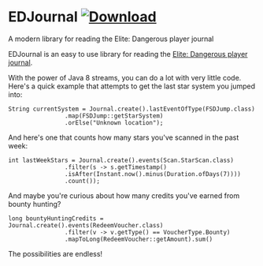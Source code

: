 # EDJournal [ ![Download](https://api.bintray.com/packages/apemanzilla/maven/edjournal/images/download.svg) ](https://bintray.com/apemanzilla/maven/edjournal/_latestVersion)
A modern library for reading the Elite: Dangerous player journal

EDJournal is an easy to use library for reading the [Elite: Dangerous player journal](http://hosting.zaonce.net/community/journal/v11/Journal_Manual_v11.pdf).

With the power of Java 8 streams, you can do a lot with very little code. Here's a quick example that attempts to get the last star system you jumped into:

```
String currentSystem = Journal.create().lastEventOfType(FSDJump.class)
				.map(FSDJump::getStarSystem)
				.orElse("Unknown location");
```

And here's one that counts how many stars you've scanned in the past week:

```
int lastWeekStars = Journal.create().events(Scan.StarScan.class)
				.filter(s -> s.getTimestamp()
				.isAfter(Instant.now().minus(Duration.ofDays(7))))
				.count());
```

And maybe you're curious about how many credits you've earned from bounty hunting?

```
long bountyHuntingCredits = Journal.create().events(RedeemVoucher.class)
				.filter(v -> v.getType() == VoucherType.Bounty)
				.mapToLong(RedeemVoucher::getAmount).sum()
```

The possibilities are endless!